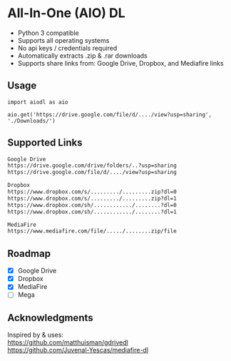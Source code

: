 # All-In-One (AIO) DL

- Python 3 compatible
- Supports all operating systems
- No api keys / credentials required
- Automatically extracts .zip & .rar downloads
- Supports share links from: Google Drive, Dropbox, and Mediafire links


## Usage
```python3
import aiodl as aio

aio.get('https://drive.google.com/file/d/..../view?usp=sharing', './Downloads/')
```

## Supported Links
```txt
Google Drive
https://drive.google.com/drive/folders/..?usp=sharing
https://drive.google.com/file/d/..../view?usp=sharing

Dropbox
https://www.dropbox.com/s/........./.........zip?dl=0
https://www.dropbox.com/s/........./.........zip?dl=1
https://www.dropbox.com/sh/............/........?dl=0
https://www.dropbox.com/sh/............/........?dl=1

MediaFire
https://www.mediafire.com/file/...../........zip/file
```


## Roadmap
- [X] Google Drive
- [X] Dropbox
- [X] MediaFire
- [ ] Mega
 
## Acknowledgments
Inspired by & uses:<br/>
https://github.com/matthuisman/gdrivedl <br/>
https://github.com/Juvenal-Yescas/mediafire-dl
